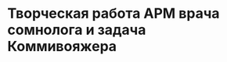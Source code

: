 <h1>Творческая работа АРМ врача сомнолога и задача Коммивояжера</h1>

<p><a [href="http://www.yourlink.com](https://youtu.be/v_AsSs31x5M?si=d7vvq1emzgaoPZk2)"target="_blank> Ссылка на YouTube</a></p>
